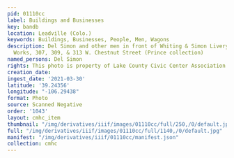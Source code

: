 ```yaml
---
pid: 01110cc
label: Buildings and Businesses
key: bandb
location: Leadville (Colo.)
keywords: Buildings, Businesses, People, Men, Wagons
description: Del Simon and other men in front of Whiting & Simon Livery & Carriage
  Works, 307, 309, & 313 W. Chestnut Street (Prince collection)
named_persons: Del Simon
rights: This photo is property of Lake County Civic Center Association.
creation_date: 
ingest_date: '2021-03-30'
latitude: '39.24356'
longitude: "-106.29438"
format: Photo
source: Scanned Negative
order: '1043'
layout: cmhc_item
thumbnail: "/img/derivatives/iiif/images/01110cc/full/250,/0/default.jpg"
full: "/img/derivatives/iiif/images/01110cc/full/1140,/0/default.jpg"
manifest: "/img/derivatives/iiif/01110cc/manifest.json"
collection: cmhc
---
```

